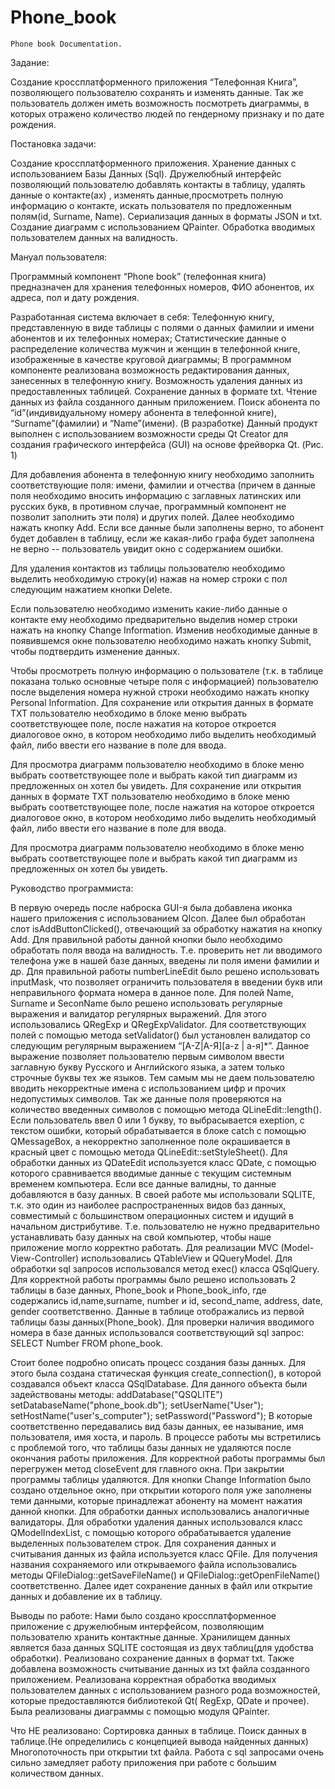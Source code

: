 # Phone_book
    Phone book Documentation.

Задание: 

Создание кроссплатформенного приложения “Телефонная Книга”, позволяющего пользователю сохранять и изменять данные. Так же пользователь должен иметь возможность посмотреть диаграммы, в которых отражено количество людей по гендерному признаку и по дате рождения.
 
Постановка задачи:

Создание кроссплатформенного приложения.
Хранение данных с использованием Базы Данных (Sql).
Дружелюбный интерфейс позволяющий пользователю добавлять  контакты в таблицу, удалять данные о контакте(ах) , изменять данные,просмотреть полную информацию о контакте, искать пользователя по предложенным полям(id, Surname, Name). 
Сериализация данных в форматы  JSON и txt. 
Создание диаграмм с использованием QPainter.
Обработка вводимых пользователем данных на валидность.

Мануал пользователя:

Программный компонент “Phone book” (телефонная книга) предназначен для хранения телефонных номеров, ФИО абонентов, их адреса, пол и дату рождения.

Разработанная система включает в себя:
Телефонную книгу, представленную в виде таблицы с полями о данных фамилии и имени  абонентов  и их телефонных номерах;
Статистические данные о распределение количества мужчин и женщин в телефонной книге, изображенные в качестве круговой диаграммы;
В программном компоненте реализована возможность редактирования данных, занесенных в телефонную книгу.
Возможность удаления данных из предоставленных таблицей.
Сохранение данных в формате txt.
Чтение данных из файла созданного данным приложением.
Поиск абонента по “id”(индивидуальному номеру абонента в телефонной книге), “Surname”(фамилии) и “Name”(имени).  (В разработке)
Данный продукт выполнен с использованием возможности среды Qt Creator для создания графического интерфейса (GUI) на основе фрейворка Qt. (Рис. 1)

Для добавления абонента в телефонную книгу необходимо заполнить соответствующие поля: имени, фамилии и отчества (причем в данные поля необходимо вносить информацию с заглавных латинских или русских букв, в противном случае, программный компонент не позволит заполнить эти поля) и других полей. Далее необходимо нажать кнопку Add. Если все данные были заполнены верно, то абонент будет добавлен в таблицу, если же какая-либо графа будет заполнена не верно -- пользователь увидит окно с содержанием ошибки.

Для удаления контактов из таблицы     пользователю необходимо выделить необходимую строку(и) нажав на номер строки с пол следующим нажатием кнопки Delete.


Если пользователю необходимо изменить какие-либо данные о контакте ему необходимо предварительно выделив номер строки нажать на кнопку Change Information. Изменив необходимые данные в появившемся окне пользователю необходимо нажать кнопку Submit, чтобы подтвердить изменение данных.

Чтобы просмотреть полную информацию о пользователе (т.к. в таблице показана только основные четыре поля с информацией) пользователю после выделения номера нужной строки необходимо нажать кнопку Personal Information.
Для сохранение или открытия данных в формате TXT пользователю необходимо в блоке меню выбрать соответствующее поле, после нажатия на которое откроется диалоговое окно, в котором необходимо либо выделить необходимый файл, либо ввести его название в поле для ввода.

Для просмотра диаграмм пользователю необходимо в блоке меню выбрать соответствующее поле и выбрать какой тип диаграмм из предложенных он хотел бы увидеть.
Для сохранение или открытия данных в формате TXT пользователю необходимо в блоке меню выбрать соответствующее поле, после нажатия на которое откроется диалоговое окно, в котором необходимо либо выделить необходимый файл, либо ввести его название в поле для ввода.

Для просмотра диаграмм пользователю необходимо в блоке меню выбрать соответствующее поле и выбрать какой тип диаграмм из предложенных он хотел бы увидеть.



Руководство программиста:

В первую очередь после наброска GUI-я была добавлена иконка нашего приложения с использованием QIcon.
Далее был обработан слот isAddButtonClicked(), отвечающий за обработку нажатия на кнопку Add. Для правильной работы данной кнопки было необходимо обработать поля ввода на валидность. Т.е. проверить нет ли вводимого телефона уже в нашей базе данных, введены ли поля имени фамилии и др. Для правильной работы numberLineEdit  было решено использовать inputMask, что позволяет ограничить пользователя в введении букв или неправильного формата номера в данное поле. Для полей Name, Surname и SeconName было решено использовать регулярные выражения и валидатор регулярных выражений. Для этого использовались QRegExp и QRegExpValidator. Для соответствующих полей с помощью метода setValidator() был установлен валидатор  со следующим регулярным выражением “[A-Z|А-Я][a-z | а-я]*”. Данное выражение позволяет пользователю первым символом ввести заглавную букву Русского и Английского языка, а затем только строчные буквы тех же языков. Тем самым мы не даем пользователю вводить некорректные имена с использованием цифр и прочих недопустимых символов. Так же данные поля проверяются на количество введенных символов с помощью метода QLineEdit::length(). Если пользователь ввел 0  или 1 букву, то выбрасывается exeption, с текстом ошибки, который обрабатывается в блоке catch c помощью  QMessageBox, а некорректно заполненное поле окрашивается в красный цвет с помощью метода QLineEdit::setStyleSheet().
Для обработки данных из QDateEdit используется класс QDate, с помощью которого сравнивается вводимые данные с текущим системным временем компьютера. Если все данные валидны, то данные добавляются в базу данных. В своей работе мы использовали SQLITE, т.к. это один из наиболее распространенных видов баз данных, совместимый с большинством операционных систем и идущий в начальном дистрибутиве. Т.е. пользователю не нужно предварительно устанавливать базу данных на свой компьютер, чтобы наше приложение могло корректно работать. Для реализации MVC (Model-View-Controller) использовались QTableView и QQueryModel. Для обработки sql запросов использовался метод exec() класса QSqlQuery. Для корректной работы программы было решено использовать 2 таблицы в базе данных, Phone_book и  Phone_book_info, где содержались id,name,surname, number  и id, second_name, address, date, gender соответственно. Данные в таблице отображались из первой таблицы базы данных(Phone_book).
Для проверки наличия вводимого номера в базе данных использовался соответствующий sql запрос: SELECT Number FROM phone_book. 
    
Стоит более подробно описать процесс создания базы данных. Для этого была создана статическая функция create_connection(),  в которой создавался объект класса QSqlDatabase. Для данного объекта были задействованы методы: 
addDatabase("QSQLITE")
setDatabaseName("phone_book.db"); 
    setUserName("User");
    setHostName("user's_computer");
    setPassword("Password");
В которые соответственно передавались вид базы данных, ее называние, имя пользователя, имя хоста, и пароль. 
    В процессе работы мы встретились с проблемой того, что таблицы базы данных не удаляются после окончания работы приложения. Для корректной работы программы был перегружен метод closeEvent для главного окна. При закрытии программы таблицы удаляются.
    Для кнопки Change Information было создано отдельное окно, при открытии которого поля уже заполнены теми данными, которые принадлежат абоненту на момент нажатия данной кнопки. Для обработки данных использовались аналогичные валидаторы.
Для обработки удаления данных использовался класс QModelIndexList, 
с помощью которого обрабатывается удаление выделенных пользователем строк.
    Для сохранения данных и считывания данных из файла используется класс QFile. Для получения названия сохраняемого или открываемого файла использовались методы QFileDialog::getSaveFileName() и QFileDialog::getOpenFileName() соответственно. Далее идет сохранение данных в файл или открытие данных и добавление их в таблицу.



Выводы по работе:
    Нами было создано кроссплатформенное приложение с дружелюбным интерфейсом, позволяющим пользователю хранить контактные данные.
    Хранилищем данных является база данных SQLITE состоящая из двух таблиц(для удобства обработки).
    Реализовано сохранение данных в формат txt. Также добавлена возможность считывание данных из txt файла созданного приложением. 
    Реализована корректная обработка вводимых пользователем данных с использованием разного рода возможностей, которые предоставляются библиотекой Qt( RegExp, QDate и прочее).
    Была реализованы диаграммы с помощью модуля QPainter.

Что НЕ реализовано:
    Сортировка данных в таблице.
    Поиск данных в таблице.(Не определились с концепцией вывода найденных данных)
    Многопоточность при открытии txt файла. Работа с sql запросами очень сильно замедляет работу приложения при работе с большим количеством данных.
    
